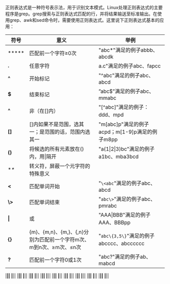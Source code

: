    正则表达式是一种符号表示法，用于识别文本模式。Linux处理正则表达式的主要程序是grep。grep搜索与正则表达式匹配的行，并将结果输送至标准输出。在使用grep、awk和sed命令时，需要使用正则表达式。这里说下正则表达式基本的应用：


|符号|意义|举例|
|--|--|--|
|*****|匹配前一个字符≥0次|"abc*"满足的例子abbb、abcdk|
|**.**|任意字符|a.c"满足的例子abc、fapcc|
|**^**|开始标记|"^abc"满足的例子abc、abcd|
|**$**|结束标记|”abc$”满足的例子abc、mmabc|
|**^**|非（在[]内）|"[^abc]"满足的例子：ddd、mpd|
|**[]**|[]内如果不是范围，选其一；是范围的话，范围内选其一|"m[abc]p"满足的例子acpd；m[1-9]p满足的例子m8pp|
|**()**|将候选的所有元素放在()内，用\|隔开|"a(1\|2\|3)bc"满足的例子a1bc、mba3bcd|
|**\**|转义符，屏蔽一个元字符的特殊意义||
|**\<**|匹配单词开始|"`\<abc`"满足的例子abc、abcd|
|**\\>**|匹配单词结束|"`abc\>`"满足的例子abc、pmrabc|
|**\|**|或|"AAA\|BBB"满足的例子AAA、BBBpp|
|**{}**|{m}、{m,n}、{m,}、{,n}分别为匹配前一个字符m次、m到n次、≥m次、≤n次|"`abc\{3,5\}`"满足的例子abcccc、abcccccc|
|**?**|匹配前一个字符0或1次|"abc?"满足的例子ab、mabcd|


|****||
|****||
|****||
|****||
|****||
|****||
|****||
|****||
|****||
|****||
|****||
|****||
|****||
|****||
|****||
|****||
|****||
|****||